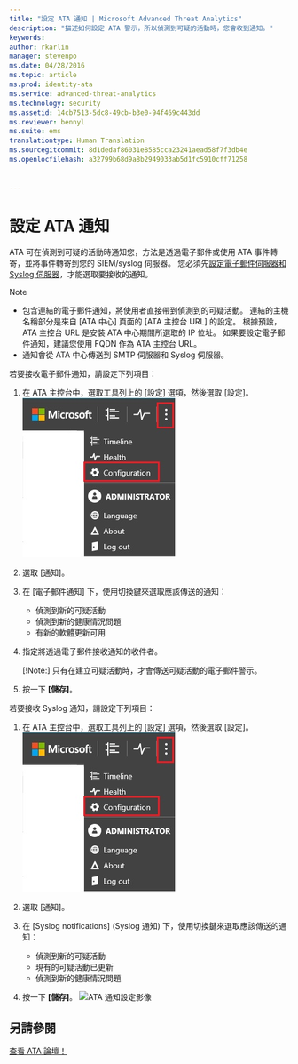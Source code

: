 ```yaml
---
title: "設定 ATA 通知 | Microsoft Advanced Threat Analytics"
description: "描述如何設定 ATA 警示，所以偵測到可疑的活動時，您會收到通知。"
keywords: 
author: rkarlin
manager: stevenpo
ms.date: 04/28/2016
ms.topic: article
ms.prod: identity-ata
ms.service: advanced-threat-analytics
ms.technology: security
ms.assetid: 14cb7513-5dc8-49cb-b3e0-94f469c443dd
ms.reviewer: bennyl
ms.suite: ems
translationtype: Human Translation
ms.sourcegitcommit: 8d1dedaf86031e8585cca23241aead58f7f3db4e
ms.openlocfilehash: a32799b68d9a8b2949033ab5d1fc5910cff71258


---
```


# 設定 ATA 通知
ATA 可在偵測到可疑的活動時通知您，方法是透過電子郵件或使用 ATA 事件轉寄，並將事件轉寄到您的 SIEM/syslog 伺服器。 您必須先[設定電子郵件伺服器和 Syslog 伺服器](setting-syslog-email-server-settings.md)，才能選取要接收的通知。

> [!NOTE]
> -   包含連結的電子郵件通知，將使用者直接帶到偵測到的可疑活動。 連結的主機名稱部分是來自 [ATA 中心] 頁面的 [ATA 主控台 URL] 的設定。 根據預設，ATA 主控台 URL 是安裝 ATA 中心期間所選取的 IP 位址。  如果要設定電子郵件通知，建議您使用 FQDN 作為 ATA 主控台 URL。
> -   通知會從 ATA 中心傳送到 SMTP 伺服器和 Syslog 伺服器。

若要接收電子郵件通知，請設定下列項目：


1. 在 ATA 主控台中，選取工具列上的 [設定] 選項，然後選取 [設定]。
![ATA 組態設定圖示](media/ATA-config-icon.JPG)

2. 選取 [通知]。
3. 在 [電子郵件通知] 下，使用切換鍵來選取應該傳送的通知︰


    - 偵測到新的可疑活動
    - 偵測到新的健康情況問題
    - 有新的軟體更新可用

4. 指定將透過電子郵件接收通知的收件者。

    [!Note:] 只有在建立可疑活動時，才會傳送可疑活動的電子郵件警示。


5. 按一下 **[儲存]**。

若要接收 Syslog 通知，請設定下列項目：


1. 在 ATA 主控台中，選取工具列上的 [設定] 選項，然後選取 [設定]。
![ATA 組態設定圖示](media/ATA-config-icon.JPG)

2. 選取 [通知]。
3. 在 [Syslog notifications] (Syslog 通知) 下，使用切換鍵來選取應該傳送的通知︰


    - 偵測到新的可疑活動
    - 現有的可疑活動已更新
    - 偵測到新的健康情況問題
5. 按一下 **[儲存]**。
![ATA 通知設定影像](media/ATA-notification-settings.png)




## 另請參閱
[查看 ATA 論壇！](https://social.technet.microsoft.com/Forums/security/home?forum=mata)



<!--HONumber=Jun16_HO4-->


